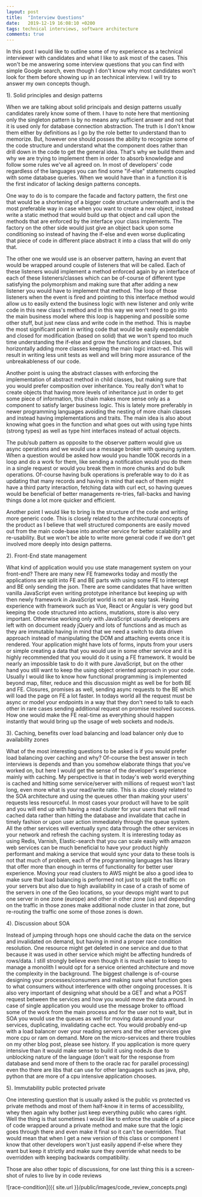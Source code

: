 ```yaml
---
layout: post
title:  "Interview Questions"
date:   2019-12-19 16:08:10 +0200
tags: technical interviews, software architecture
comments: true
---	
```


In this post I would like to outline some of my experience as a technical interviewer with candidates and what I like to ask most of the cases. This won't be me answering some interview questions that you can find with simple Google search, even though I don't know why most candidates won't look for them before showing up in an technical interview. I will try to answer my own concepts though.

1). Solid principles and design patterns

When we are talking about solid principals and design patterns usually candidates rarely know some of them. I have to note here that mentioning only the singleton pattern is by no means any sufficient answer and not that it is used only for database connection abstraction. The truth is I don't know them either by definitions as I go by the role better to understand than to memorize. But, however one should posses the ability to recognize some of the code structure and understand what the component does rather than drill down in the code to get the general idea. That's why we build them and why we are trying to implement them in order to absorb knowledge and follow some rules we've all agreed on. In most of developers' code regardless of the languages you can find some "if-else" statements coupled with some database queries. When we would have than in a function it is the first indicator of lacking design patterns concepts.

One way to do is to compare the facade and factory pattern, the first one that would be a shortening of a bigger code structure underneath and is the most preferable way in case when you want to create a new object, instead write a static method that would build up that object and call upon the methods that are enforced by the interface your class implements. The factory on the other side would just give an object back upon some conditioning so instead of having the if-else and even worse duplicating that piece of code in different place abstract it into a class that will do only that. 

The other one we would use is an observer pattern, having an event that would be wrapped around couple of listeners that will be called. Each of these listeners would implement a method enforced again by an interface of each of these listeners/classes which can be of-course of different type satisfying the polymorphism and making sure that after adding a new listener you would have to implement that method. The loop of those listeners when the event is fired and pointing to this interface method would allow us to easily extend the business logic with new listener and only write code in this new class's method and in this way we won't need to go into the main business model where this loop is happening and possible some other stuff, but just new class and write code in the method. This is maybe the most significant point in writing code that would be easily expendable and closed for modification (based on solid) that we won't spend too much time understanding the if-else and grow the functions and classes, but horizontally adding more classes keeping the main logic intact-ed. This will result in writing less unit tests as well and will bring more assurance of the unbreakableness of our code. 

Another point is using the abstract classes with enforcing the implementation of abstract method in child classes, but making sure that you would prefer composition over inheritance. You really don't what to create objects that having more levels of inheritance just in order to get some piece of information, this chain makes more sense only as a component to satisfy larger business logic. This is lately more preferably in newer programming languages avoiding the nesting of more chain classes and instead having implementations and traits. The main idea is also about knowing what goes in the function and what goes out with using type hints (strong types) as well as type hint interfaces instead of actual objects.

The pub/sub pattern as opposite to the observer pattern would give us async operations and we would use a message broker with queuing system. When a question would be asked how would you handle 100K records in a loop and do a work for them, like sending a notification would you do them in a single request or would you break them in more chunks and do bulk operations. Of-course having bulk operations is preferable way to do it as updating that many records and having in mind that each of them might have a third party interaction, fetching data with curl ect, so having queues would be beneficial of better managements re-tries, fall-backs and having things done a lot more quicker and efficient.

Another point I would like to bring is the structure of the code and writing more generic code. This is closely related to the architectural concepts of the product as I believe that well structured components are easily moved out from the main code-base into another service for better scalability and re-usability. But we won't be able to write more general code if we don't get involved more deeply into design patterns.

2). Front-End state management

What kind of application would you use state management system on your front-end? There are many new FE frameworks today and mostly the applications are split into FE and BE parts with using some FE to intercept and BE only sending the json. There are some candidates that have written vanilla JavaScript even writing prototype inheritance but keeping up with then newly framework in JavaScript world is not an easy task. Having experience with framework such as Vue, React or Angular is very good but keeping the code structured into actions, mutations, store is also very important. Otherwise working only with JavaScript usually developers are left with on document ready jQuery and lots of functions and as much as they are immutable having in mind that we need a switch to data driven approach instead of manipulating the DOM and attaching events once it is rendered. Your application might have lots of forms, inputs from your users or simple creating a data that you would use in some other service and it is highly recommended that you would do it using a FE framework. It would be nearly an impossible task to do it with pure JavaScript, but on the other hand you still want to keep the using object oriented approach in your code. Usually I would like to know how functional programming is implemented beyond map, filter, reduce and this discussion might as well be for both BE and FE. Closures, promises as well, sending async requests to the BE which will load the page on FE a lot faster. In todays world all the request must be async or model your endpoints in a way that they don't need to talk to each other in rare cases sending additional request on promise resolved success. How one would make the FE real-time as everything should happen instantly that would bring up the usage of web sockets and nodeJs.

3). Caching, benefits over load balancing and load balancer only due to availability zones

What of the most interesting questions to be asked is if you would prefer load balancing over caching and why? Of-course the best answer in tech interviews is depends and than you somehow elaborate things that you've worked on, but here I would get the sense of the developer's experience mainly with caching. My perspective is that in today's web world everything is cached and hitting some service/server with millions of request won't last long, even more what is your read/write ratio. This is also closely related to the SOA architecture and using the queues other than making your users' requests less resourceful. In most cases your product will have to be split and you will end up with having a read cluster for your users that will read cached data rather than hitting the database and invalidate that cache in timely fashion or upon user action immediately through the queue system. All the other services will eventually sync data through the other services in your network and refresh the caching system. It is interesting today as using Redis, Varnish, Elastic-search that you can scale easily with amazon web services can be much beneficial to have your product highly performant and making a service that would sync your data to these tools is not that much of problem, each of the programming languages has library that offer more than enough in terms of functionality for better user experience. Moving your read clusters to AWS might be also a good idea to make sure that load balancing is performed not just to split the traffic on your servers but also due to high availability in case of a crash of some of the servers in one of the Geo locations, so your devops might want to put one server in one zone (europe) and other in other zone (us) and depending on the traffic in those zones make additional node cluster in that zone, but re-routing the traffic one some of those zones is down.

4). Discussion about SOA

Instead of jumping through hops one should cache the data on the service and invalidated on demand, but having in mind a proper race condition resolution. One resource might get deleted in one service and due to that because it was used in other service which might be affecting hundreds of rows/data. I still strongly believe even though it is much easier to keep to manage a monolith I would opt for a service oriented architecture and move the complexity in the background. The biggest challenge is of-course designing your processes/consumers and making sure what function goes to what consumers without interference with other ongoing processes. It is also very important of designing what should be a GET and what a POST request between the services and how you would move the data around. In case of single application you would use the message broker to offload some of the work from the main process and for the user not to wait, but in SOA you would use the queues as well for moving data around your services, duplicating, invalidating cache ect. You would probably end-up with a load balancer over your reading servers and the other services give more cpu or ram on demand. More on the micro-services and there troubles on my other blog post, please see history. If you application is more query intensive than it would make sense to build it using nodeJs due to unblocking nature of the language (don't wait for the response from database and send more of them to the oracle rac for parallel processing) even tho there are libs that can use for other languages such as java, php, python that are more of a cpu intensive application chooses.

5). Immutability public protected private

One interesting question that is usually asked is the public vs protected vs private methods and most of them half-know it in terms of accessibility, whey then again why bother just keep everything public who cares right. Well the thing is that sometimes I would like to enforce the usable of a piece of code wrapped around a private method and make sure that the logic goes through there and even make it final so it can't be overridden. That would mean that when I get a new version of this class or component I know that other developers won't just easily append if-else where they want but keep it strictly and make sure they override what needs to be overridden with keeping backwards compatibility.


Those are also other topic of discussions, for one last thing this is a screen-shot of rules to live by in code reviews

![race-condition]({{ site.url }}/public/images/code_review_concepts.png)
